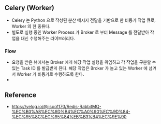 ## Celery (Worker)

* Celery 는 Python 으로 작성된 분산 메시지 전달을 기반으로 한 비동기 작업 큐로, Worker 의 한 종류다.
* 별도로 실행 중인 Worker Process 가 Broker 로 부터 Message 를 전달받아 작업을 대신 수행해주는 라이브러리다.

### Flow
* 요청을 받은 뷰에서는 Broker 에게 해당 작업 실행을 위임하고 각 작업을 구분할 수 있는 Task ID 를 발급받게 된다. 해당 작업은 Broker 가 놀고 있는 Worker 에 넘겨서 Worker 가 비동기로 수행하도록 한다.
* 

## Reference
* https://velog.io/@jisoo1170/Redis-RabbitMQ-%EC%B0%A8%EC%9D%B4%EC%A0%90%EC%9D%84-%EC%95%8C%EC%95%84%EB%B3%B4%EC%9E%90